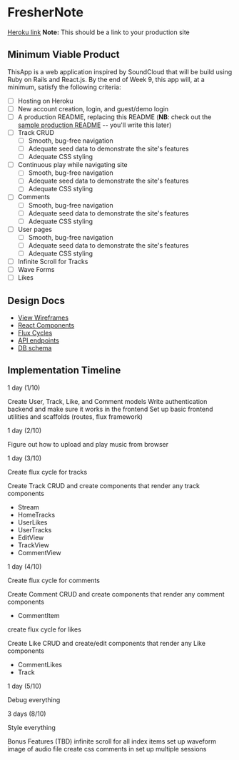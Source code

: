 # FresherNote

[Heroku link][heroku] **Note:** This should be a link to your production site

[heroku]: http://www.herokuapp.com

## Minimum Viable Product

ThisApp is a web application inspired by SoundCloud that will be build using Ruby on Rails and React.js.  By the end of Week 9, this app will, at a minimum, satisfy the following criteria:

- [ ] Hosting on Heroku
- [ ] New account creation, login, and guest/demo login
- [ ] A production README, replacing this README (**NB**: check out the [sample production README](docs/production_readme.md) -- you'll write this later)
- [ ] Track CRUD
  - [ ] Smooth, bug-free navigation
  - [ ] Adequate seed data to demonstrate the site's features
  - [ ] Adequate CSS styling
- [ ] Continuous play while navigating site
  - [ ] Smooth, bug-free navigation
  - [ ] Adequate seed data to demonstrate the site's features
  - [ ] Adequate CSS styling
- [ ] Comments
  - [ ] Smooth, bug-free navigation
  - [ ] Adequate seed data to demonstrate the site's features
  - [ ] Adequate CSS styling
- [ ] User pages
  - [ ] Smooth, bug-free navigation
  - [ ] Adequate seed data to demonstrate the site's features
  - [ ] Adequate CSS styling
- [ ] Infinite Scroll for Tracks
- [ ] Wave Forms
- [ ] Likes

## Design Docs
* [View Wireframes][views]
* [React Components][components]
* [Flux Cycles][flux-cycles]
* [API endpoints][api-endpoints]
* [DB schema][schema]

[views]: ./wireframes/views.md
[components]: ./components.md
[flux-cycles]: ./flux-cycles.md
[api-endpoints]: ./api-endpoints.md
[schema]: ./schema.md

## Implementation Timeline

1 day (1/10)

Create User, Track, Like, and Comment models
Write authentication backend and make sure it works in the frontend
Set up basic frontend utilities and scaffolds (routes, flux framework)

1 day (2/10)

Figure out how to upload and play music from browser

1 day (3/10)

Create flux cycle for tracks

Create Track CRUD and create components that render any track components
  - Stream
  - HomeTracks
  - UserLikes
  - UserTracks
  - EditView
  - TrackView
  - CommentView

1 day (4/10)

Create flux cycle for comments

Create Comment CRUD and create components that render any comment
components
  - CommentItem

create flux cycle for likes

Create Like CRUD and create/edit components that render any Like
components
  - CommentLikes
  - Track

1 day (5/10)

Debug everything


3 days (8/10)

Style everything


Bonus Features (TBD)
  infinite scroll for all index items
  set up waveform image of audio file
  create css comments in <Track />
  set up multiple sessions
